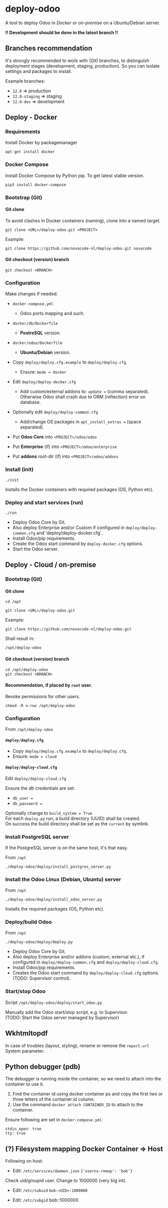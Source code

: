 # deploy-odoo

A tool to deploy Odoo in *Docker* or *on-premise* on a Ubuntu/Debian server.

**!! Development should be done in the latest branch !!**

## Branches recommendation

It's strongly recommended to work with (Git) branches, to distinguish
deployment stages (development, staging, production).
So you can isolate settings and packages to install.

Example branches:

- `12.0` => production
- `12.0-staging` => staging
- `12.0-dev` => development

## Deploy - Docker

### Requirements

Install Docker by packagemanager

`apt-get install docker`

### Docker Compose

Install Docker Compose by Python pip. To get latest stable version.

`pip3 install docker-compose`

### Bootstrap (Git)

#### Git clone

To avoid clashes in Docker containers (naming), clone into a named
target.

`git clone <URL>/deploy-odoo.git <PROJECT>`

Example:

`git clone https://github.com/novacode-nl/deploy-odoo.git novacode`

#### Git checkout (version) branch

`git checkout <BRANCH>`

### Configuration

Make changes if needed.

- `docker-compose.yml`
  - Odoo ports mapping and such.

- `docker/db/Dockerfile`
  - **PostreSQL** version.

- `docker/odoo/Dockerfile`
  - **Ubuntu/Debian** version.

- Copy `deploy/deploy.cfg.example` to `deploy/deploy.cfg`.
  - Ensure: `mode = docker`

- Edit `deploy/deploy-docker.cfg`
  - Add custom/external addons to: `update =` (comma separated). Otherwise Odoo shall crash due to ORM (reflection) error on database.

- Optionally edit `deploy/deploy-common.cfg`
  - Add/change OS packages in `apt_install_extras =` (space separated).

- Put **Odoo Core** into `<PROJECT>/odoo/odoo`
- Put **Enterprise** (if) into `<PROJECT>/odoo/enterprise`
- Put **addons** root-dir (if) into `<PROJECT>/odoo/addons`

### Install (init)

`./init`

Installs the Docker containers with required packages (OS, Python etc).

### Deploy and start services (run)

`./run`

- Deploy Odoo Core by Git.
- Also deploy Enterprise and/or Custom if configured in `deploy/deploy-common.cfg` and 'deploy/deploy-docker.cfg`.
- Install Odoo/pip requirements.
- Create the Odoo start command by `deploy-docker.cfg` options.
- Start the Odoo server.

## Deploy - Cloud / on-premise

### Bootstrap (Git)

#### Git clone

```
cd /opt
```

```
git clone <URL>/deploy-odoo.git
```

Example:

```
git clone https://github.com/novacode-nl/deploy-odoo.git
```

Shall result in:

`/opt/deploy-odoo`

#### Git checkout (version) branch

```
cd /opt/deploy-odoo
git checkout <BRANCH>
```

#### Recommendation, if placed by `root` user.

Revoke permissions for other users.

`chmod -R o-rwx /opt/deploy-odoo`

### Configuration

From `/opt/deploy-odoo`

#### `deploy/deploy.cfg`

- Copy `deploy/deploy.cfg.example` to `deploy/deploy.cfg`.
- Ensure: `mode = cloud`

#### `deploy/deploy-cloud.cfg`

Edit `deploy/deploy-cloud.cfg`

Ensure the *db* credentials are set:
- `db_user =`
- `db_password =`

Optionally change to `build_system = True`\
For each `deploy.py` run, a build directory (UUID) shall be created.\
On success the build directory shall be set as the `current` by symlink.

### Install PostgreSQL server

If the PostgreSQL server is on the same host, it's that easy.

From `/opt`

`./deploy-odoo/deploy/install_postgres_server.py`

### Install the Odoo Linux (Debian, Ubuntu) server

From `/opt`

`./deploy-odoo/deploy/install_odoo_server.py`

Installs the required packages (OS, Python etc).

### Deploy/build Odoo

From `/opt`

`./deploy-odoo/deploy/deploy.py`

- Deploy Odoo Core by Git.
- Also deploy Enterprise and/or addons (custom, external etc.), if configured in `deploy/deploy-common.cfg` and `deploy/deploy-cloud.cfg`.
- Install Odoo/pip requirements.
- Creates the Odoo start command by `deploy/deploy-cloud.cfg` options. (TODO: Supervisor control).

### Start/stop Odoo

Script `/opt/deploy-odoo/deploy/start_odoo.py`

Manually add the Odoo start/stop script, e.g. to Supervisor.\
(TODO: Start the Odoo server managed by Supervisor)

## Wkhtmltopdf

In case of troubles (layout, styling), rename or remove the `report.url` System parameter.

## Python debugger (pdb)

The debugger is running inside the container, so we need to attach into the container to use it.

1. Find the container id using docker container ps and copy the first two or three letters of the container id column.
2. Use the command `docker attach CONTAINER_ID` to attach to the container.

Ensure following are set in `docker-compose.yml`:

```
stdin_open: true
tty: true
```

## (?) Filesystem mapping Docker Container => Host

Following on host:

- Edit: `/etc/services/daemon.json`
`{'userns-remap': 'bob'}`

Check uid/groupid user. Change to 1000000 (very big int).

- Edit: `/etc/subuid`
`bob:<UID>:1000000`

- Edit: `/etc/subgid`
bob:<GID>:1000000